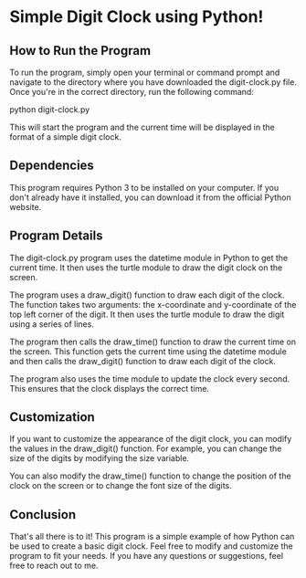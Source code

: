 # Simple Digit Clock using Python! 
## How to Run the Program
To run the program, simply open your terminal or command prompt and navigate to the directory where you have downloaded the digit-clock.py file. Once you're in the correct directory, run the following command:

python digit-clock.py

This will start the program and the current time will be displayed in the format of a simple digit clock.

## Dependencies
This program requires Python 3 to be installed on your computer. If you don't already have it installed, you can download it from the official Python website.

## Program Details
The digit-clock.py program uses the datetime module in Python to get the current time. It then uses the turtle module to draw the digit clock on the screen.

The program uses a draw_digit() function to draw each digit of the clock. The function takes two arguments: the x-coordinate and y-coordinate of the top left corner of the digit. It then uses the turtle module to draw the digit using a series of lines.

The program then calls the draw_time() function to draw the current time on the screen. This function gets the current time using the datetime module and then calls the draw_digit() function to draw each digit of the clock.

The program also uses the time module to update the clock every second. This ensures that the clock displays the correct time.

## Customization
If you want to customize the appearance of the digit clock, you can modify the values in the draw_digit() function. For example, you can change the size of the digits by modifying the size variable.

You can also modify the draw_time() function to change the position of the clock on the screen or to change the font size of the digits.

## Conclusion
That's all there is to it! This program is a simple example of how Python can be used to create a basic digit clock. Feel free to modify and customize the program to fit your needs. If you have any questions or suggestions, feel free to reach out to me.
